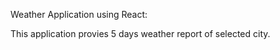 Weather Application using React:

This application provies 5 days weather report of selected city.


